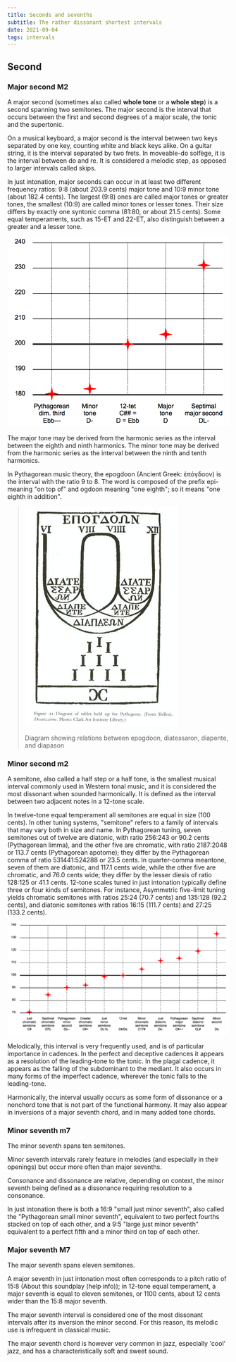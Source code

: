 ```yaml
---
title: Seconds and sevenths
subtitle: The rather dissonant shortest intervals 
date: 2021-09-04
tags: intervals
---
```


## Second

### Major second M2

<abc-render abc="[A4B] AB" />

<chroma-circle :chroma="'101000000000'" type="+M2" />

<chroma-row :chroma="'101000000000'" />

A major second (sometimes also called **whole tone** or a **whole step**) is a second spanning two semitones. The major second is the interval that occurs between the first and second degrees of a major scale, the tonic and the supertonic.

On a musical keyboard, a major second is the interval between two keys separated by one key, counting white and black keys alike. On a guitar string, it is the interval separated by two frets. In moveable-do solfège, it is the interval between do and re. It is considered a melodic step, as opposed to larger intervals called skips. 

In just intonation, major seconds can occur in at least two different frequency ratios: 9:8 (about 203.9 cents) major tone and 10:9 minor tone (about 182.4 cents). The largest (9:8) ones are called major tones or greater tones, the smallest (10:9) are called minor tones or lesser tones. Their size differs by exactly one syntonic comma (81:80, or about 21.5 cents). Some equal temperaments, such as 15-ET and 22-ET, also distinguish between a greater and a lesser tone. 

![](./Comparison_of_major_seconds.png)

The major tone may be derived from the harmonic series as the interval between the eighth and ninth harmonics. The minor tone may be derived from the harmonic series as the interval between the ninth and tenth harmonics. 

In Pythagorean music theory, the epogdoon (Ancient Greek: ἐπόγδοον) is the interval with the ratio 9 to 8. The word is composed of the prefix epi- meaning "on top of" and ogdoon meaning "one eighth"; so it means "one eighth in addition".

>![](./Epogdoon.jpg)
>
>Diagram showing relations between epogdoon, diatessaron, diapente, and diapason

### Minor second m2

<abc-render abc="[A4_B] A_B" />

<chroma-profile :chroma="'110000000000'" />

A semitone, also called a half step or a half tone, is the smallest musical interval commonly used in Western tonal music, and it is considered the most dissonant when sounded harmonically. It is defined as the interval between two adjacent notes in a 12-tone scale. 

In twelve-tone equal temperament all semitones are equal in size (100 cents). In other tuning systems, "semitone" refers to a family of intervals that may vary both in size and name. In Pythagorean tuning, seven semitones out of twelve are diatonic, with ratio 256:243 or 90.2 cents (Pythagorean limma), and the other five are chromatic, with ratio 2187:2048 or 113.7 cents (Pythagorean apotome); they differ by the Pythagorean comma of ratio 531441:524288 or 23.5 cents. In quarter-comma meantone, seven of them are diatonic, and 117.1 cents wide, while the other five are chromatic, and 76.0 cents wide; they differ by the lesser diesis of ratio 128:125 or 41.1 cents. 12-tone scales tuned in just intonation typically define three or four kinds of semitones. For instance, Asymmetric five-limit tuning yields chromatic semitones with ratios 25:24 (70.7 cents) and 135:128 (92.2 cents), and diatonic semitones with ratios 16:15 (111.7 cents) and 27:25 (133.2 cents).

![](./Comparison_of_minor_seconds.png)

Melodically, this interval is very frequently used, and is of particular importance in cadences. In the perfect and deceptive cadences it appears as a resolution of the leading-tone to the tonic. In the plagal cadence, it appears as the falling of the subdominant to the mediant. It also occurs in many forms of the imperfect cadence, wherever the tonic falls to the leading-tone. 

Harmonically, the interval usually occurs as some form of dissonance or a nonchord tone that is not part of the functional harmony. It may also appear in inversions of a major seventh chord, and in many added tone chords. 

### Minor seventh m7

<abc-render abc="[A4g] Ag" />

<chroma-profile :chroma="'100000000010'" />

The minor seventh spans ten semitones.

Minor seventh intervals rarely feature in melodies (and especially in their openings) but occur more often than major sevenths.

Consonance and dissonance are relative, depending on context, the minor seventh being defined as a dissonance requiring resolution to a consonance.

In just intonation there is both a 16:9 "small just minor seventh", also called the "Pythagorean small minor seventh", equivalent to two perfect fourths stacked on top of each other, and a 9:5 "large just minor seventh" equivalent to a perfect fifth and a minor third on top of each other.


### Major seventh M7

<abc-render abc="[A4^g] A^g" />

<chroma-profile :chroma="'100000000001'" />

The major seventh spans eleven semitones.

A major seventh in just intonation most often corresponds to a pitch ratio of 15:8 (About this soundplay (help·info)); in 12-tone equal temperament, a major seventh is equal to eleven semitones, or 1100 cents, about 12 cents wider than the 15:8 major seventh.

The major seventh interval is considered one of the most dissonant intervals after its inversion the minor second. For this reason, its melodic use is infrequent in classical music. 

The major seventh chord is however very common in jazz, especially 'cool' jazz, and has a characteristically soft and sweet sound.